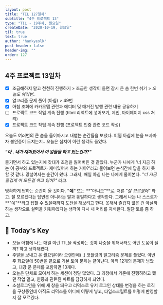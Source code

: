 ```yaml
---
layout: post
title: "TIL 127일차"
subtitle: "4주 프로젝트 13"
type: "TIL - 19주차, 월요일"
createDate: "2020-10-19, 월요일"
til: true
text: true
author: "hankyeolk"
post-header: false
header-img: ""
order: 127
---
```


## 4주 프로젝트 13일차

- [x] 조급해하지 말고 천천히 진행하기 > 조급한 생각이 들면 잠시 큰 숨 한번 쉬기 > _오늘도 여러번.._ <br />
- [x] 알고리즘 문제 풀이 (아침) > 49번 <br />
- [x] 아침 조회에 카카오맵 관련과 에디터 및 매거진 발행 관련 내용 공유하기 <br />
- [ ] 프로젝트 코드 작업 계속 진행 (html 리액트에 넣어보기, 메인, 마이페이지 css 처리) <br />
- [x] 프로젝트 코드 작업 계속 진행 (프로젝트 인증 관련 코드 작성) <br />

오늘도 여러번의 큰 숨을 들이마시고 내뱉는 순간들을 보냈다. 어쩜 아침에 눈을 뜨자마자 불안증이 도지는지.. 오늘은 심지어 이런 생각도 들었다. <br/>

**_"아.. 내가 재미있어서 이 일들을 하고 있는건가?"_** <br/>

즐기면서 하고 있는지에 잣대가 초점을 잃어버린 것 같았다. 누군가 나에게 '너 지금 하는 이 공부와 프로젝트가 재미있어서 하는 거야?'라고 물어보면 순식간에 답을 하지 못할 것 같다. 망설여지는 순간이 왔다. 그래서, 매일 아침 나는 나에게 물어본다. _"너 지금 즐겁게 이 모든걸 하고 있어?"_ 라고. <br />

명확하게 답하는 순간이 올 것이다. **"예"** 또는 **"아니오"**로. 때론 _"잘 모르겠어"_ 라고. 잘 모르겠다는 답변은 아니라는 말과 동일하다고 생각한다. 그래서 나는 나 스스로가 **"예"**라고 답할 수 있을때까지 도전을 해보려고 한다. 못해서 즐겁지 않은 건 아닐까하는 생각으로 실력을 키워야겠다는 생각이 다시 내 머리를 지배한다. 일단 토를 좀 하고. <br />

## 🦄 Today's Key

- 오늘 아침에 나는 매일 이런 TIL을 작성하는 것이 나중을 위해서라도 어떤 도움이 될까? 하고 생각해봤다.
- 주말을 보내고 온 월요일이라 오랜만에(..) 코플릿의 알고리즘 문제를 풀었다. 이번주 화요일에 50번을 끝으로 기본 토이 문제는 끝이난다. 아직 12개의 문제가 남았고, 대강 푼 문제를 포함하면 13개다.
- 오늘은 단체로 모여서 하는 세션이 정말 많았다. 그 과정에서 기존에 진행하려고 했던 작업 말고, 인증과 관련된 파트를 담당하게 되었다.
- 소셜로그인을 위해 새 창을 띄우고 리덕스로 유저 로그인 상태를 변경을 하는 로직을 구상중인데 아직도 리덕스를 어디에 어떻게 넣고, 타입스크립트를 어떻게 반영할지 잘 모르겠다.
